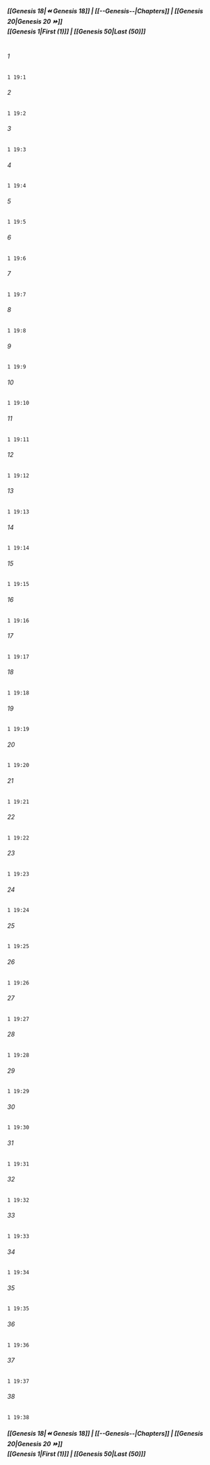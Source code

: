 
##### **[[Genesis 18|⏪ Genesis 18]] | [[--Genesis--|Chapters]] | [[Genesis 20|Genesis 20 ⏩]]**<br>**[[Genesis 1|First (1)]] | [[Genesis 50|Last (50)]]**<br><br>

###### 1
``` verse
1 19:1
```
###### 2
``` verse
1 19:2
```
###### 3
``` verse
1 19:3
```
###### 4
``` verse
1 19:4
```
###### 5
``` verse
1 19:5
```
###### 6
``` verse
1 19:6
```
###### 7
``` verse
1 19:7
```
###### 8
``` verse
1 19:8
```
###### 9
``` verse
1 19:9
```
###### 10
``` verse
1 19:10
```
###### 11
``` verse
1 19:11
```
###### 12
``` verse
1 19:12
```
###### 13
``` verse
1 19:13
```
###### 14
``` verse
1 19:14
```
###### 15
``` verse
1 19:15
```
###### 16
``` verse
1 19:16
```
###### 17
``` verse
1 19:17
```
###### 18
``` verse
1 19:18
```
###### 19
``` verse
1 19:19
```
###### 20
``` verse
1 19:20
```
###### 21
``` verse
1 19:21
```
###### 22
``` verse
1 19:22
```
###### 23
``` verse
1 19:23
```
###### 24
``` verse
1 19:24
```
###### 25
``` verse
1 19:25
```
###### 26
``` verse
1 19:26
```
###### 27
``` verse
1 19:27
```
###### 28
``` verse
1 19:28
```
###### 29
``` verse
1 19:29
```
###### 30
``` verse
1 19:30
```
###### 31
``` verse
1 19:31
```
###### 32
``` verse
1 19:32
```
###### 33
``` verse
1 19:33
```
###### 34
``` verse
1 19:34
```
###### 35
``` verse
1 19:35
```
###### 36
``` verse
1 19:36
```
###### 37
``` verse
1 19:37
```
###### 38
``` verse
1 19:38
```

##### **[[Genesis 18|⏪ Genesis 18]] | [[--Genesis--|Chapters]] | [[Genesis 20|Genesis 20 ⏩]]**<br>**[[Genesis 1|First (1)]] | [[Genesis 50|Last (50)]]**
